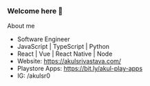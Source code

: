 

### Welcome here 👋

About me
- Software Engineer
- JavaScript | TypeScript | Python
- React | Vue | React Native | Node
- Website: https://akulsrivastava.com/
- Playstore Apps: https://bit.ly/akul-play-apps
- IG: /akulsr0


